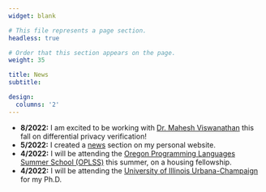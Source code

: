 ```yaml
---
widget: blank

# This file represents a page section.
headless: true

# Order that this section appears on the page.
weight: 35

title: News
subtitle:

design:
  columns: '2'
---
```


- **8/2022:** I am excited to be working with [Dr. Mahesh Viswanathan](http://vmahesh.cs.illinois.edu/) this fall on differential privacy verification!
- **5/2022:** I created a [news](#news) section on my personal website.  
- **4/2022:** I will be attending the [Oregon Programming Languages Summer School (OPLSS)](https://www.cs.uoregon.edu/research/summerschool) this summer, on a housing fellowship.  
- **4/2022:** I will be attending the [University of Illinois Urbana-Champaign](https://cs.illinois.edu) for my Ph.D.  
